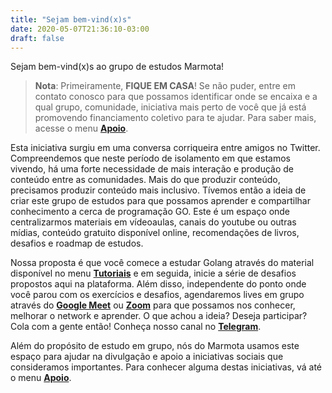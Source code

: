 ```yaml
---
title: "Sejam bem-vind(x)s"
date: 2020-05-07T21:36:10-03:00
draft: false
---
```


Sejam bem-vind(x)s ao grupo de estudos Marmota!


> **Nota**: Primeiramente, **FIQUE EM CASA**! Se não puder, entre em contato conosco para que possamos identificar onde se encaixa e a qual grupo, comunidade, iniciativa mais perto de você que já está promovendo financiamento coletivo para te ajudar. Para saber mais, acesse o menu **[Apoio](https://marmota.github.io/page/apoio/)**.

Esta iniciativa surgiu em uma conversa corriqueira entre amigos no Twitter. Compreendemos que neste período de isolamento em que estamos vivendo, há uma forte necessidade de mais interação e produção de conteúdo entre as comunidades. Mais do que produzir conteúdo, precisamos produzir conteúdo mais inclusivo. Tívemos então a ideia de criar este grupo de estudos para que possamos aprender e compartilhar conhecimento a cerca de programação GO. Este é um espaço onde centralizarmos materiais em vídeoaulas, canais do youtube ou outras mídias, conteúdo gratuito disponível online, recomendações de livros, desafios e roadmap de estudos.

Nossa proposta é que você comece a estudar Golang através do material disponível no menu **[Tutoriais](https://marmota.github.io/page/tutoriais/)** e em seguida, inicie a série de desafios propostos aqui na plataforma. Além disso, independente do ponto onde você parou com os exercícios e desafios, agendaremos lives em grupo através do **[Google Meet](https://meet.google.com/)** ou **[Zoom](https://zoom.us/)** para que possamos nos conhecer, melhorar o network e aprender. O que achou a ideia? Deseja participar? Cola com a gente então! Conheça nosso canal no **[Telegram](https://t.me/joinchat/ClM0VBp3EC8o6OgET7LI9Q)**.

Além do propósito de estudo em grupo, nós do Marmota usamos este espaço para ajudar na divulgação e apoio a iniciativas sociais que consideramos importantes. Para conhecer alguma destas iniciativas, vá até o menu **[Apoio](https://marmota.github.io/page/apoio/)**.

